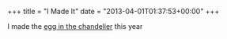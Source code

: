 +++
title = "I Made It"
date = "2013-04-01T01:37:53+00:00"
+++

I made the <a href="http://www.joshorndorff.com/node/694">egg in the chandelier</a> this year
			